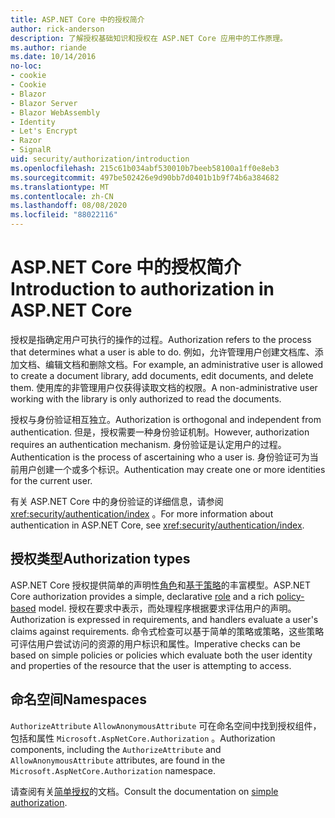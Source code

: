 ```yaml
---
title: ASP.NET Core 中的授权简介
author: rick-anderson
description: 了解授权基础知识和授权在 ASP.NET Core 应用中的工作原理。
ms.author: riande
ms.date: 10/14/2016
no-loc:
- cookie
- Cookie
- Blazor
- Blazor Server
- Blazor WebAssembly
- Identity
- Let's Encrypt
- Razor
- SignalR
uid: security/authorization/introduction
ms.openlocfilehash: 215c61b034abf530010b7beeb58100a1ff0e8eb3
ms.sourcegitcommit: 497be502426e9d90bb7d0401b1b9f74b6a384682
ms.translationtype: MT
ms.contentlocale: zh-CN
ms.lasthandoff: 08/08/2020
ms.locfileid: "88022116"
---
```

# <a name="introduction-to-authorization-in-aspnet-core"></a><span data-ttu-id="6bacd-103">ASP.NET Core 中的授权简介</span><span class="sxs-lookup"><span data-stu-id="6bacd-103">Introduction to authorization in ASP.NET Core</span></span>

<a name="security-authorization-introduction"></a>

<span data-ttu-id="6bacd-104">授权是指确定用户可执行的操作的过程。</span><span class="sxs-lookup"><span data-stu-id="6bacd-104">Authorization refers to the process that determines what a user is able to do.</span></span> <span data-ttu-id="6bacd-105">例如，允许管理用户创建文档库、添加文档、编辑文档和删除文档。</span><span class="sxs-lookup"><span data-stu-id="6bacd-105">For example, an administrative user is allowed to create a document library, add documents, edit documents, and delete them.</span></span> <span data-ttu-id="6bacd-106">使用库的非管理用户仅获得读取文档的权限。</span><span class="sxs-lookup"><span data-stu-id="6bacd-106">A non-administrative user working with the library is only authorized to read the documents.</span></span>

<span data-ttu-id="6bacd-107">授权与身份验证相互独立。</span><span class="sxs-lookup"><span data-stu-id="6bacd-107">Authorization is orthogonal and independent from authentication.</span></span> <span data-ttu-id="6bacd-108">但是，授权需要一种身份验证机制。</span><span class="sxs-lookup"><span data-stu-id="6bacd-108">However, authorization requires an authentication mechanism.</span></span> <span data-ttu-id="6bacd-109">身份验证是认定用户的过程。</span><span class="sxs-lookup"><span data-stu-id="6bacd-109">Authentication is the process of ascertaining who a user is.</span></span> <span data-ttu-id="6bacd-110">身份验证可为当前用户创建一个或多个标识。</span><span class="sxs-lookup"><span data-stu-id="6bacd-110">Authentication may create one or more identities for the current user.</span></span>

<span data-ttu-id="6bacd-111">有关 ASP.NET Core 中的身份验证的详细信息，请参阅 <xref:security/authentication/index> 。</span><span class="sxs-lookup"><span data-stu-id="6bacd-111">For more information about authentication in ASP.NET Core, see <xref:security/authentication/index>.</span></span>

## <a name="authorization-types"></a><span data-ttu-id="6bacd-112">授权类型</span><span class="sxs-lookup"><span data-stu-id="6bacd-112">Authorization types</span></span>

<span data-ttu-id="6bacd-113">ASP.NET Core 授权提供简单的声明性[角色](xref:security/authorization/roles)和[基于策略](xref:security/authorization/policies)的丰富模型。</span><span class="sxs-lookup"><span data-stu-id="6bacd-113">ASP.NET Core authorization provides a simple, declarative [role](xref:security/authorization/roles) and a rich [policy-based](xref:security/authorization/policies) model.</span></span> <span data-ttu-id="6bacd-114">授权在要求中表示，而处理程序根据要求评估用户的声明。</span><span class="sxs-lookup"><span data-stu-id="6bacd-114">Authorization is expressed in requirements, and handlers evaluate a user's claims against requirements.</span></span> <span data-ttu-id="6bacd-115">命令式检查可以基于简单的策略或策略，这些策略可评估用户尝试访问的资源的用户标识和属性。</span><span class="sxs-lookup"><span data-stu-id="6bacd-115">Imperative checks can be based on simple policies or policies which evaluate both the user identity and properties of the resource that the user is attempting to access.</span></span>

## <a name="namespaces"></a><span data-ttu-id="6bacd-116">命名空间</span><span class="sxs-lookup"><span data-stu-id="6bacd-116">Namespaces</span></span>

<span data-ttu-id="6bacd-117">`AuthorizeAttribute` `AllowAnonymousAttribute` 可在命名空间中找到授权组件，包括和属性 `Microsoft.AspNetCore.Authorization` 。</span><span class="sxs-lookup"><span data-stu-id="6bacd-117">Authorization components, including the `AuthorizeAttribute` and `AllowAnonymousAttribute` attributes, are found in the `Microsoft.AspNetCore.Authorization` namespace.</span></span>

<span data-ttu-id="6bacd-118">请查阅有关[简单授权](xref:security/authorization/simple)的文档。</span><span class="sxs-lookup"><span data-stu-id="6bacd-118">Consult the documentation on [simple authorization](xref:security/authorization/simple).</span></span>
